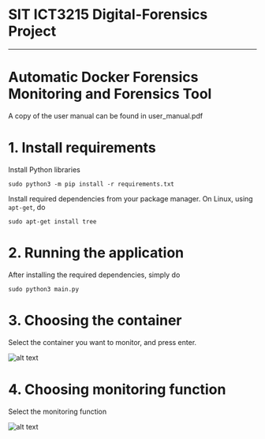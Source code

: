 # SIT ICT3215 Digital-Forensics Project
---

# Automatic Docker Forensics Monitoring and Forensics Tool 


A copy of the user manual can be found in user_manual.pdf


# 1. Install requirements

Install Python libraries

```
sudo python3 -m pip install -r requirements.txt
```

Install required dependencies from your package manager. On Linux, using `apt-get`, do

```
sudo apt-get install tree
```

# 2. Running the application

After installing the required dependencies, simply do
```
sudo python3 main.py
```

# 3. Choosing the container

Select the container you want to monitor, and press enter.

![alt text]({0B1843BB-FA7A-4FB7-869D-60CF9A4C72E3}.png)


# 4. Choosing monitoring function

Select the monitoring function

![alt text]({32F2C8D5-5F21-45F0-A01E-19915A8EFAF4}.png)